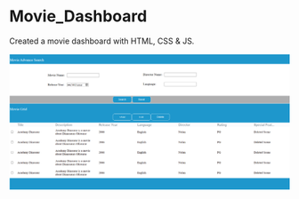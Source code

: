 # Movie_Dashboard

Created a movie dashboard with HTML, CSS & JS.

<img src="Screenshot (1).png" alt="Movie Dashboard">
